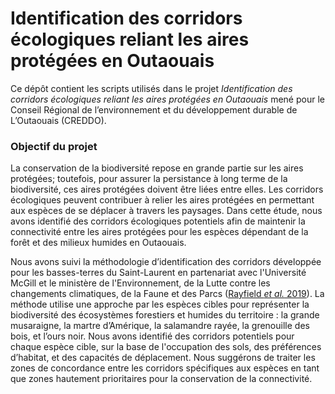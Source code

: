 # Identification des corridors écologiques reliant les aires protégées en Outaouais

Ce dépôt contient les scripts utilisés dans le projet *Identification des corridors écologiques reliant les aires protégées en Outaouais* mené pour le Conseil Régional de l’environnement et du développement durable de L’Outaouais (CREDDO).

### Objectif du projet
La conservation de la biodiversité repose en grande partie sur les aires protégées; toutefois, pour assurer la persistance à long terme de la biodiversité, ces aires protégées doivent être liées entre elles. Les corridors écologiques peuvent contribuer à relier les aires protégées en permettant aux espèces de se déplacer à travers les paysages. Dans cette étude, nous avons identifié des corridors écologiques potentiels afin de maintenir la connectivité entre les aires protégées pour les espèces dépendant de la forêt et des milieux humides en Outaouais. 

Nous avons suivi la méthodologie d’identification des corridors développée pour les basses-terres du Saint-Laurent en partenariat avec l'Université McGill et le ministère de l'Environnement, de la Lutte contre les changements climatiques, de la Faune et des Parcs ([Rayfield *et al.* 2019](https://www.environnement.gouv.qc.ca/biodiversite/cadre-ecologique/priorisation-connectivite-basses-terres-saint-laurent.pdf)). La méthode utilise une approche par les espèces cibles pour représenter la biodiversité des écosystèmes forestiers et humides du territoire : la grande musaraigne, la martre d’Amérique, la salamandre rayée, la grenouille des bois, et l’ours noir. Nous avons identifié des corridors potentiels pour chaque espèce cible, sur la base de l'occupation des sols, des préférences d’habitat, et des capacités de déplacement. Nous suggérons de traiter les zones de concordance entre les corridors spécifiques aux espèces en tant que zones hautement prioritaires pour la conservation de la connectivité. 
